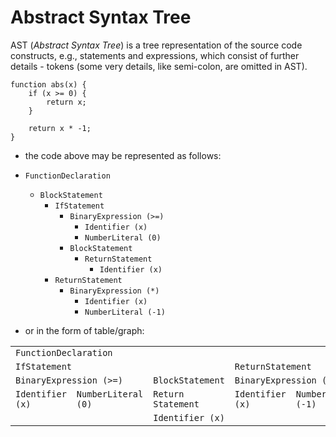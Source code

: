 # Abstract Syntax Tree

AST (_Abstract Syntax Tree_) is a tree representation of the source code constructs, e.g., statements and expressions, which consist of further details - tokens (some very details, like semi-colon, are omitted in AST).

```
function abs(x) {
	if (x >= 0) {
		return x;
	}
	
	return x * -1;
}
```

* the code above may be represented as follows:

* `FunctionDeclaration`
	* `BlockStatement`
		* `IfStatement`
			* `BinaryExpression (>=)`
				* `Identifier (x)`
				* `NumberLiteral (0)`
			* `BlockStatement`
				* `ReturnStatement`
					* `Identifier (x)`
		* `ReturnStatement`
			* `BinaryExpression (*)`
				* `Identifier (x)`
				* `NumberLiteral (-1)`


* or in the form of table/graph:

<table>
	<tr>
		<td colspan="5"><code>FunctionDeclaration</code></td>
	</tr>
	<tr>
		<td colspan="3"><code>IfStatement</code></td>
		<td colspan="2"><code>ReturnStatement</code></td>
	</tr>
	<tr>
		<td colspan="2"><code>BinaryExpression (>=)</code></td>
		<td><code>BlockStatement</code></td>
		<td colspan="2"><code>BinaryExpression (*)</code></td>
	</tr>
	<tr>
		<td><code>Identifier (x)</code></td>
		<td><code>NumberLiteral (0)</code></td>
		<td><code>Return Statement</code></td>
		<td><code>Identifier (x)</code></td>
		<td><code>NumberLiteral (-1)</code></td>
	</tr>
	<tr>
		<td></td><td></td>
		<td><code>Identifier (x)</code></td>
		<td></td><td></td>
	</tr>
</table>